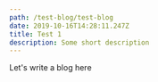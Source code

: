 ```yaml
---
path: /test-blog/test-blog
date: 2019-10-16T14:28:11.247Z
title: Test 1
description: Some short description
---
```

Let's write a blog here
